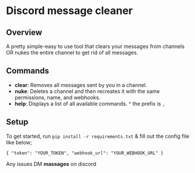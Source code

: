# Discord message cleaner

## Overview
A pretty simple-easy to use tool that clears your messages from channels OR nukes the entire channel to get rid of all messages.

## Commands
- **clear**: Removes all messages sent by you in a channel.
- **nuke**: Deletes a channel and then recreates it with the same permissions, name, and webhooks.
- **help**: Displays a list of all available commands.
^ the prefix is `,`

## Setup
To get started, run `pip install -r requirements.txt` & fill out the config file like below;

`{
  "token": "YOUR_TOKEN",
  "webhook_url": "YOUR_WEBHOOK_URL"
}`

Any issues DM **massages** on discord
